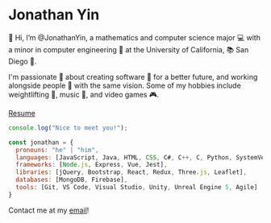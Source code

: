 # Jonathan Yin
👋 Hi, I’m @JonathanYin, a mathematics and computer science major 💻 with a minor in computer engineering 💾 at the University of California, 📚 San Diego 🔱.

I'm passionate 💞 about creating software 👾 for a better future, and working alongside people 💼 with the same vision. Some of my hobbies include weightlifting 🦾, music 🎹, and video games 🎮. 

[Resume](resume.pdf)

```javascript
console.log("Nice to meet you!");

const jonathan = {
  pronouns: "he" | "him",
  languages: [JavaScript, Java, HTML, CSS, C#, C++, C, Python, SystemVerilog, Haskell],
  frameworks: [Node.js, Express, Vue, Jest],
  libraries: [jQuery, Bootstrap, React, Redux, Three.js, Leaflet],
  databases: [MongoDB, Firebase],
  tools: [Git, VS Code, Visual Studio, Unity, Unreal Engine 5, Agile]
}
```

Contact me at my [email](mailto:joyin@ucsd.edu)! 
<!---
JonathanYin/JonathanYin is a ✨ special ✨ repository because its `README.md` (this file) appears on your GitHub profile.
You can click the Preview link to take a look at your changes.
--->
